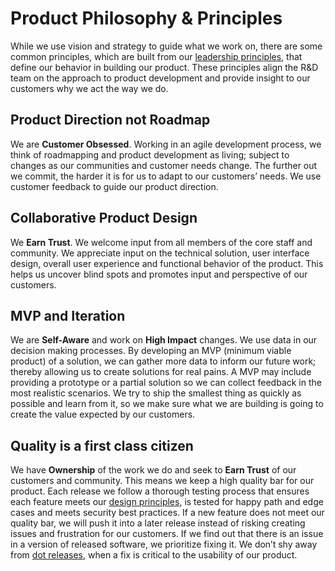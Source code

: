 # Product Philosophy & Principles

While we use vision and strategy to guide what we work on, there are some common principles, which are built from our [leadership principles](https://handbook.mattermost.com/company/about-mattermost#leadership-principles), that define our behavior in building our product.  These principles align the R&D team on the approach to product development and provide insight to our customers why we act the way we do. 

## Product Direction not Roadmap

We are **Customer Obsessed**. Working in an agile development process, we think of roadmapping and product development as living; subject to changes as our communities and customer needs change. The further out we commit, the harder it is for us to adapt to our customers’ needs. We use customer feedback to guide our product direction.  

## Collaborative Product Design

We **Earn Trust**. We welcome input from all members of the core staff and community. We appreciate input on the technical solution, user interface design, overall user experience and functional behavior of the product. This helps us uncover blind spots and promotes input and perspective of our customers.  

## MVP and Iteration

We are **Self-Aware** and work on **High Impact** changes. We use data in our decision making processes. By developing an MVP (minimum viable product) of a solution, we can gather more data to inform our future work; thereby allowing us to create solutions for real pains. A MVP may include providing a prototype or a partial solution so we can collect feedback in the most realistic scenarios. We try to ship the smallest thing as quickly as possible and learn from it, so we make sure what we are building is going to create the value expected by our customers.  

## Quality is a first class citizen

We have **Ownership** of the work we do and seek to **Earn Trust** of our customers and community. This means we keep a high quality bar for our product. Each release we follow a thorough testing process that ensures each feature meets our [design principles](https://docs.mattermost.com/developer/fx-guidelines.html), is tested for happy path and edge cases and meets security best practices. If a new feature does not meet our quality bar, we will push it into a later release instead of risking creating issues and frustration for our customers. If we find out that there is an issue in a version of released software, we prioritize fixing it. We don’t shy away from [dot releases](https://docs.mattermost.com/process/dot-release.html), when a fix is critical to the usability of our product. 
